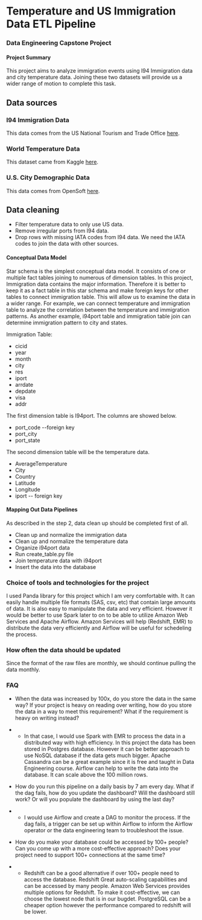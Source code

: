 # Temperature and US Immigration Data ETL Pipeline
### Data Engineering Capstone Project

#### Project Summary
This project aims to analyze immigration events using I94 Immigration data and city temperature data. Joining these two datasets will provide us a wider range of motion to complete this task.

## Data sources

### I94 Immigration Data
This data comes from the US National Tourism and Trade Office [here](https://travel.trade.gov/research/reports/i94/historical/2016.html).

### World Temperature Data
This dataset came from Kaggle [here](https://www.kaggle.com/berkeleyearth/climate-change-earth-surface-temperature-data).

### U.S. City Demographic Data
This data comes from OpenSoft [here](https://public.opendatasoft.com/explore/dataset/us-cities-demographics/export/).

## Data cleaning

* Filter temperature data to only use US data.
* Remove irregular ports from I94 data.
* Drop rows with missing IATA codes from I94 data. We need the IATA codes to join the data with other sources.

#### Conceptual Data Model 
Star schema is the simplest conceptual data model. It consists of one or multiple fact tables joining to numerous of dimension tables. In this project, Immigration data contains the major information. Therefore it is better to keep it as a fact table in this star schema and make foreign keys for other tables to connect immigration table. This will allow us to examine the data in a wider range. For example, we can connect temperature and immigration table to analyze the correlation between the temperature and immigration patterns. As another example, i94port table and immigration table join can determine immigration pattern to city and states.

Immigration Table:
- cicid     
- year     
- month    
- city     
- res      
- iport  
- arrdate  
- depdate  
- visa     
- addr 

The first dimension table is I94port. The columns are showed below.
- port_code --foreign key
- port_city 
- port_state 

The second dimension table will be the temperature data.
- AverageTemperature 
- City 
- Country 
- Latitude 
- Longitude 
- iport -- foreign key


#### Mapping Out Data Pipelines
As described in the step 2, data clean up should be completed first of all.
- Clean up and normalize the immigration data
- Clean up and normalize the temperature data
- Organize i94port data
- Run create_table.py file
- Join temperature data with i94port
- Insert the data into the database

### Choice of tools and technologies for the project
I used Panda library for this project which I am very comfortable with. It can easily handle multiple file formats (SAS, csv, etc) that contain large amounts of data. It is also easy to manipulate the data and very efficient. However it would be better to use Spark later to on to be able to utilize Amazon Web Services and Apache Airflow. Amazon Services will help (Redshift, EMR) to distribute the data very efficiently and Airflow will be useful for schedeling the process.

### How often the data should be updated
Since the format of the raw files are monthly, we should continue pulling the data monthly.
    
### FAQ
* When the data was increased by 100x, do you store the data in the same way? If your project is heavy on reading over writing, how do you store the data in a way to meet this requirement? What if the requirement is heavy on writing instead?
* * In that case, I would use Spark with EMR to process the data in a distributed way with high efficiency. In this project the data has been stored in Postgres database. However it can be better approach to use NoSQL database if the data gets much bigger. Apache Cassandra can be a great example since it is free and taught in Data Engineering course. Airflow can help to write the data into the database. It can scale above the 100 million rows.

* How do you run this pipeline on a daily basis by 7 am every day. What if the dag fails, how do you update the dashboard? Will the dashboard still work? Or will you populate the dashboard by using the last day?

* * I would use Airflow and create a DAG to monitor the process. If the dag fails, a trigger can be set up within Airflow to inform the Airflow operator or the data engineering team to troubleshoot the issue.

* How do you make your database could be accessed by 100+ people? Can you come up with a more cost-effective approach? Does your project need to support 100+ connections at the same time?

* * Redshift can be a good alternative if over 100+ people need to access the database. Redshift Great auto-scaling capabilities and can be accessed by many people. Amazon Web Services provides multiple options for Redshift. To make it cost-effective, we can choose the lowest node that is in our bugdet. PostgreSQL can be a cheaper option however the performance compared to redshift will be lower.